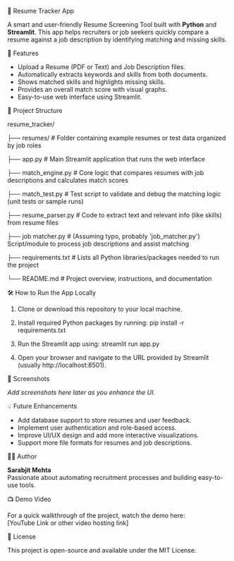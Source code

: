 
 📄 Resume Tracker App

A smart and user-friendly Resume Screening Tool built with **Python** and **Streamlit**. This app helps recruiters or job seekers quickly compare a resume against a job description by identifying matching and missing skills.


 🚀 Features

- Upload a Resume (PDF or Text) and Job Description files.
- Automatically extracts keywords and skills from both documents.
- Shows matched skills and highlights missing skills.
- Provides an overall match score with visual graphs.
- Easy-to-use web interface using Streamlit.



📂 Project Structure

resume_tracker/

├── resumes/               # Folder containing example resumes or test data organized by job roles

├── app.py                 # Main Streamlit application that runs the web interface

├── match_engine.py        # Core logic that compares resumes with job descriptions and calculates match scores

├── match_test.py          # Test script to validate and debug the matching logic (unit tests or sample runs)

├── resume_parser.py       # Code to extract text and relevant info (like skills) from resume files

├── job matcher.py         # (Assuming typo, probably 'job_matcher.py') Script/module to process job descriptions and assist matching

├── requirements.txt       # Lists all Python libraries/packages needed to run the project

└── README.md              # Project overview, instructions, and documentation



 🛠️ How to Run the App Locally

1. Clone or download this repository to your local machine.
2. Install required Python packages by running:
   pip install -r requirements.txt

3. Run the Streamlit app using:
streamlit run app.py

4. Open your browser and navigate to the URL provided by Streamlit (usually http://localhost:8501).




 📸 Screenshots

_Add screenshots here later as you enhance the UI._




 💡 Future Enhancements

- Add database support to store resumes and user feedback.
- Implement user authentication and role-based access.
- Improve UI/UX design and add more interactive visualizations.
- Support more file formats for resumes and job descriptions.




 👩‍💻 Author

**Sarabjit Mehta**  
Passionate about automating recruitment processes and building easy-to-use tools.





📺 Demo Video

For a quick walkthrough of the project, watch the demo here:  
[YouTube Link or other video hosting link]




📄 License

This project is open-source and available under the MIT License.

